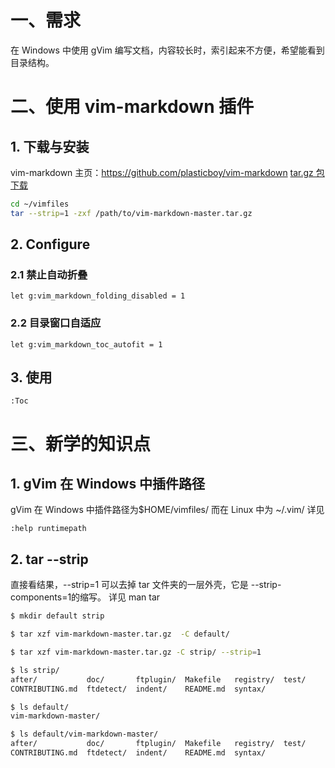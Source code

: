 # 一、需求
在 Windows 中使用 gVim 编写文档，内容较长时，索引起来不方便，希望能看到目录结构。

# 二、使用 vim-markdown 插件
## 1. 下载与安装

vim-markdown 主页：https://github.com/plasticboy/vim-markdown
[tar.gz 包下载](https://github.com/plasticboy/vim-markdown/archive/master.tar.gz)

```sh
cd ~/vimfiles
tar --strip=1 -zxf /path/to/vim-markdown-master.tar.gz
```
## 2. Configure
### 2.1 禁止自动折叠
```vim
let g:vim_markdown_folding_disabled = 1
```
### 2.2 目录窗口自适应

```vim
let g:vim_markdown_toc_autofit = 1
```

## 3. 使用

```
:Toc
```
# 三、新学的知识点
## 1. gVim 在 Windows 中插件路径
gVim 在 Windows 中插件路径为$HOME/vimfiles/
而在 Linux 中为 ~/.vim/
详见 
```vim
:help runtimepath
```

## 2. tar --strip

直接看结果，--strip=1 可以去掉 tar 文件夹的一层外壳，它是 --strip-components=1的缩写。
详见 man tar
```sh
$ mkdir default strip

$ tar xzf vim-markdown-master.tar.gz  -C default/

$ tar xzf vim-markdown-master.tar.gz -C strip/ --strip=1

$ ls strip/
after/           doc/       ftplugin/  Makefile   registry/  test/
CONTRIBUTING.md  ftdetect/  indent/    README.md  syntax/

$ ls default/
vim-markdown-master/

$ ls default/vim-markdown-master/
after/           doc/       ftplugin/  Makefile   registry/  test/
CONTRIBUTING.md  ftdetect/  indent/    README.md  syntax/
```
